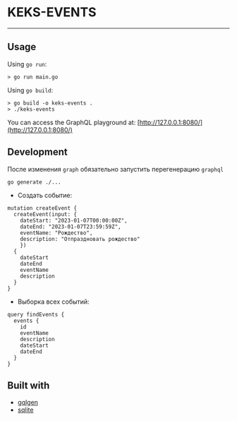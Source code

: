 # KEKS-EVENTS
---
## Usage

Using `go run`:
```shell
> go run main.go
```
Using `go build`:
```shell
> go build -o keks-events .
> ./keks-events
```
You can access the GraphQL playground at: [http://127.0.0.1:8080/](http://127.0.0.1:8080/)

## Development
После изменения `graph` обязательно запустить перегенерацию `graphql`
```
go generate ./...
```
- Создать событие:
```
mutation createEvent {
  createEvent(input: { 
    dateStart: "2023-01-07T00:00:00Z", 
    dateEnd: "2023-01-07T23:59:59Z", 
    eventName: "Рождество", 
    description: "Отпраздновать рождество" 
    }) 
  {
    dateStart
    dateEnd
    eventName
    description
  }
}

```
- Выборка всех событий:
```
query findEvents {
  events {
    id
    eventName
    description
    dateStart
    dateEnd
  }
}

```
## Built with

- [gqlgen](https://github.com/99designs/gqlgen)
- [sqlite](https://gitlab.com/cznic/sqlite)
